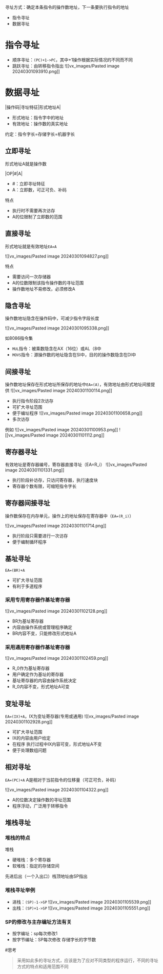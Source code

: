 寻址方式：确定本条指令的操作数地址，下一条要执行指令的地址
- 指令寻址
- 数据寻址

# 指令寻址

- 顺序寻址：`(PC)+1->PC`，其中+1操作根据实际情况的不同而不同
- 跳跃寻址：由转移指令指出
![[vx_images/Pasted image 20240301093910.png]]

# 数据寻址

|操作码|寻址特征|形式地址A|

- 形式地址：指令字中的地址
- 有效地址：操作数的真实地址

约定：指令字长=存储字长=机器字长

## 立即寻址
形式地址A就是操作数

|OP|#|A|
- \#：立即寻址特征
- A：立即数，可正可负、补码

特点
- 执行时不需要再次访存
- A的位限制了立即数的范围


## 直接寻址

形式地址就是有效地址`EA=A`

![[vx_images/Pasted image 20240301094827.png]]

特点
- 需要访问一次存储器
- A的位数限制该指令操作数的寻址范围
- 操作数地址不易修改，必须修改A

## 隐含寻址

操作数地址隐含在操作码中，可减少指令字段长度

![[vx_images/Pasted image 20240301095338.png]]

如8086指令集
- `MUL`指令：被乘数隐含在AX（16位）或AL（8中
- `MOVS`指令：源操作数的地址隐含在SI中，目的的操作数隐含在DI中

## 间接寻址

操作数地址保存在形式地址所保存的地址中`EA=(A)`，有效地址由形式地址间接提供
![[vx_images/Pasted image 20240301100114.png]]
- 执行指令阶段2次访存
- 可扩大寻址范围
- 便于编址程序
![[vx_images/Pasted image 20240301100658.png]]
- 多次访存

例如
![[vx_images/Pasted image 20240301100953.png]]
![[vx_images/Pasted image 20240301101112.png]]

## 寄存器寻址

有效地址是寄存器编号，寄存器直接寻址（EA=R_i）
![[vx_images/Pasted image 20240301101331.png]]
- 执行阶段补访存，只访问寄存器，执行速度块
- 寄存器个数有限，可缩短指令字长

## 寄存器间接寻址

操作数保存在内存单元，操作上的地址保存在寄存器中（`EA=(R_i)`）

![[vx_images/Pasted image 20240301101714.png]]

- 执行阶段只需要进行一次访存
- 便于编制循环程序

## 基址寻址
`EA=(BR)+A `
- 可扩大寻址范围
- 有利于多道程序
### 采用专用寄存器作基址寄存器

![[vx_images/Pasted image 20240301102128.png]]
- BR为基址寄存器
- 内容由操作系统或管理程序确定
- BR内容不变，只能修改形式地址A


### 采用通用寄存器作基址寄存器

![[vx_images/Pasted image 20240301102459.png]]

- R_0作为基址寄存器
- 用户确定作为基址的寄存器
- 基址寄存器的内容由操作系统决定
- R_0内容不变，形式地址A可变

## 变址寻址

`EA=(IX)+A`，IX为变址寄存器(专用或通用)
![[vx_images/Pasted image 20240301102928.png]]

- 可扩大寻址范围
- IX的内容由用户给定
- 在程序 执行过程中IX内容可变，形式地址A不变
- 便于处理数组问题


## 相对寻址
`EA=(PC)+A`
A是相对于当前指令的位移量（可正可负，补码）

![[vx_images/Pasted image 20240301104322.png]]

- A的位数决定操作数的寻址范围
- 程序浮动，广泛用于转移指令

## 堆栈寻址
### 堆栈的特点
堆栈
- 硬堆栈：多个寄存器
- 软堆栈：指定的存储空间

先进后出（一个入出口）栈顶地址由SP指出

### 堆栈寻址举例
- 进栈：`(SP)-1->SP`
![[vx_images/Pasted image 20240301105539.png]]
- 出栈：`(SP)+1->SP`
![[vx_images/Pasted image 20240301105551.png]]
### SP的修改与主存编址方法有关
- 按字编址：sp每次修改1
- 按字节编址：SP每次修改 存储字长的字节数

#思考 
> 采用如此多的寻址方式，应该是为了应对不同类型的程序运行，不同的寻址方式的特点和适用范围不同